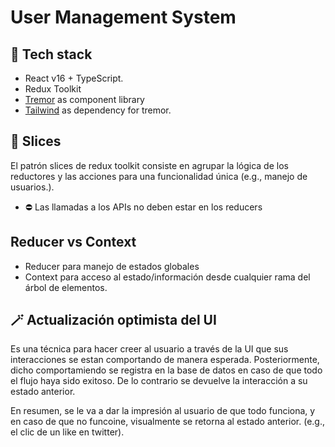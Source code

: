 User Management System
=====================

🧰 Tech stack
-------------

- React v16 + TypeScript.
- Redux Toolkit
- [Tremor](https://www.tremor.so/) as component library
- [Tailwind](https://tailwindcss.com/) as dependency for tremor.

🍕 Slices
---------

El patrón slices de redux toolkit consiste en agrupar la lógica de los reductores y las acciones para una funcionalidad única (e.g., manejo de usuarios.).

- ⛔️ Las llamadas a los APIs no deben estar en los reducers

Reducer vs Context
------------------

- Reducer para manejo de estados globales
- Context para acceso al estado/información desde cualquier rama del árbol de elementos.

🪄 Actualización optimista del UI
---------------------------------

Es una técnica para hacer creer al usuario a través de la UI que sus interacciones se estan comportando de manera esperada. Posteriormente, dicho comportamiendo se registra en la base de datos en caso de que todo el flujo haya sido exitoso. De lo contrario se devuelve la interacción a su estado anterior.

En resumen, se le va a dar la impresión al usuario de que todo funciona, y en caso de que no funcoine, visualmente se retorna al estado anterior. (e.g., el clic de un like en twitter).
